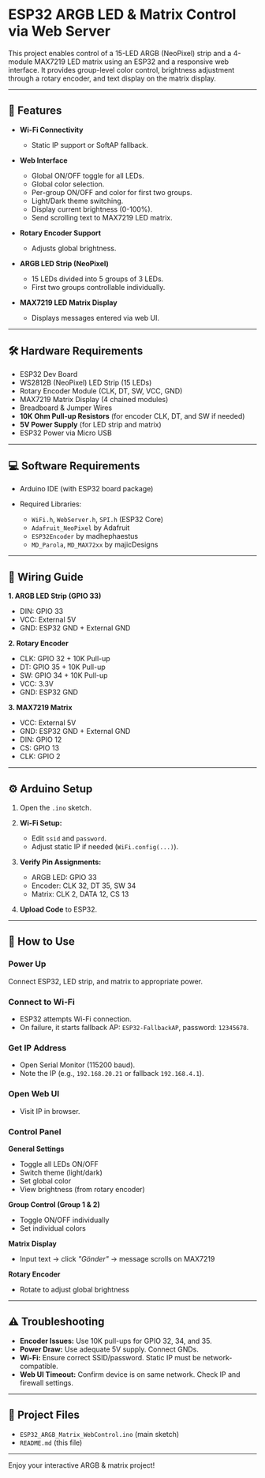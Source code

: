 # ESP32 ARGB LED & Matrix Control via Web Server

This project enables control of a 15-LED ARGB (NeoPixel) strip and a 4-module MAX7219 LED matrix using an ESP32 and a responsive web interface. It provides group-level color control, brightness adjustment through a rotary encoder, and text display on the matrix display.

---

## 🌟 Features

* **Wi-Fi Connectivity**

  * Static IP support or SoftAP fallback.

* **Web Interface**

  * Global ON/OFF toggle for all LEDs.
  * Global color selection.
  * Per-group ON/OFF and color for first two groups.
  * Light/Dark theme switching.
  * Display current brightness (0-100%).
  * Send scrolling text to MAX7219 LED matrix.

* **Rotary Encoder Support**

  * Adjusts global brightness.

* **ARGB LED Strip (NeoPixel)**

  * 15 LEDs divided into 5 groups of 3 LEDs.
  * First two groups controllable individually.

* **MAX7219 LED Matrix Display**

  * Displays messages entered via web UI.

---

## 🛠️ Hardware Requirements

* ESP32 Dev Board
* WS2812B (NeoPixel) LED Strip (15 LEDs)
* Rotary Encoder Module (CLK, DT, SW, VCC, GND)
* MAX7219 Matrix Display (4 chained modules)
* Breadboard & Jumper Wires
* **10K Ohm Pull-up Resistors** (for encoder CLK, DT, and SW if needed)
* **5V Power Supply** (for LED strip and matrix)
* ESP32 Power via Micro USB

---

## 💻 Software Requirements

* Arduino IDE (with ESP32 board package)
* Required Libraries:

  * `WiFi.h`, `WebServer.h`, `SPI.h` (ESP32 Core)
  * `Adafruit_NeoPixel` by Adafruit
  * `ESP32Encoder` by madhephaestus
  * `MD_Parola`, `MD_MAX72xx` by majicDesigns

---

## 🔌 Wiring Guide

**1. ARGB LED Strip (GPIO 33)**

* DIN: GPIO 33
* VCC: External 5V
* GND: ESP32 GND + External GND

**2. Rotary Encoder**

* CLK: GPIO 32 + 10K Pull-up
* DT: GPIO 35 + 10K Pull-up
* SW: GPIO 34 + 10K Pull-up
* VCC: 3.3V
* GND: ESP32 GND

**3. MAX7219 Matrix**

* VCC: External 5V
* GND: ESP32 GND + External GND
* DIN: GPIO 12
* CS: GPIO 13
* CLK: GPIO 2

---

## ⚙️ Arduino Setup

1. Open the `.ino` sketch.

2. **Wi-Fi Setup:**

   * Edit `ssid` and `password`.
   * Adjust static IP if needed (`WiFi.config(...)`).

3. **Verify Pin Assignments:**

   * ARGB LED: GPIO 33
   * Encoder: CLK 32, DT 35, SW 34
   * Matrix: CLK 2, DATA 12, CS 13

4. **Upload Code** to ESP32.

---

## 🚀 How to Use

### Power Up

Connect ESP32, LED strip, and matrix to appropriate power.

### Connect to Wi-Fi

* ESP32 attempts Wi-Fi connection.
* On failure, it starts fallback AP: `ESP32-FallbackAP`, password: `12345678`.

### Get IP Address

* Open Serial Monitor (115200 baud).
* Note the IP (e.g., `192.168.20.21` or fallback `192.168.4.1`).

### Open Web UI

* Visit IP in browser.

### Control Panel

**General Settings**

* Toggle all LEDs ON/OFF
* Switch theme (light/dark)
* Set global color
* View brightness (from rotary encoder)

**Group Control (Group 1 & 2)**

* Toggle ON/OFF individually
* Set individual colors

**Matrix Display**

* Input text → click *"Gönder"* → message scrolls on MAX7219

**Rotary Encoder**

* Rotate to adjust global brightness

---

## ⚠️ Troubleshooting

* **Encoder Issues:** Use 10K pull-ups for GPIO 32, 34, and 35.
* **Power Draw:** Use adequate 5V supply. Connect GNDs.
* **Wi-Fi:** Ensure correct SSID/password. Static IP must be network-compatible.
* **Web UI Timeout:** Confirm device is on same network. Check IP and firewall settings.

---

## 📂 Project Files

* `ESP32_ARGB_Matrix_WebControl.ino` (main sketch)
* `README.md` (this file)

---

Enjoy your interactive ARGB & matrix project!
